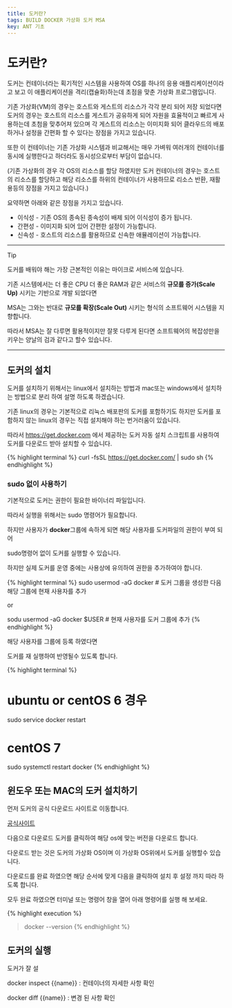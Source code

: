 ```yaml
---
title: 도커란?
tags: BUILD DOCKER 가상화 도커 MSA
key: ANT 기초
---
```

# 도커란?

도커는 컨테이너라는 획기적인 시스템을 사용하여 OS를 하나의 응용 애플리케이션이라고 보고 이 애플리케이션을 격리(캡슐화)하는데 초점을 맞춘 가상화 프로그램입니다.

기존 가상화(VM)의 경우는 호스트와 게스트의 리소스가 각각 분리 되어 저장 되었다면 도커의 경우는 호스트의 리소스를 게스트가 공유하게 되어 자원을 효율적이고 빠르게 사용하는데 초첨을 맞추어져 있으며 각 게스트의 리소스는 이미지화 되어 클라우드의 배포하거나 설정을 간편화 할 수 있다는 장점을 가지고 있습니다.

또한 이 컨테이너는 기존 가상화 시스템과 비교해서는 매우 가벼워 여러개의 컨테이너를 동시에 실행한다고 하더라도 동시성으로부터 부담이 없습니다.

(기존 가상화의 경우 각 OS의 리소스를 할당 하였지만 도커 컨테이너의 경우는 호스트의 리소스를 할당하고 해당 리소스를 하위의 컨테이너가 사용하므로 리소스 반환, 재활용등의 장점을 가지고 있습니다.)

요약하면 아래와 같은 장점을 가지고 있습니다.

* 이식성 - 기존 OS의 종속된 종속성이 배제 되어 이식성이 증가 됩니다.
* 간편성 - 이미지화 되어 있어 간편한 설정이 가능합니다.
* 신속성 - 호스트의 리소스를 활용하므로 신속한 애뮬레이션이 가능합니다.

- - -

Tip

도커를 배워야 해는 가장 근본적인 이유는 마이크로 서비스에 있습니다.

기존 시스템에서는 더 좋은 CPU 더 좋은 RAM과 같은 서비스의 **규모를 증가(Scale Up)** 시키는 기반으로 개발 되었다면

MSA는 그와는 반대로 **규모를 확장(Scale Out)** 시키는 형식의 소프트웨어 시스템을 지향합니다.

따라서 MSA는 잘 다루면 활용적이지만 잘못 다루게 된다면 소프트웨어의 복잡성만을 키우는 양날의 검과 같다고 할수 있습니다.

- - -

## 도커의 설치

도커를 설치하기 위해서는 linux에서 설치하는 방법과 mac또는 windows에서 설치하는 방법으로 분리 하여 설명 하도록 하겠습니다.

기존 linux의 경우는 기본적으로 리눅스 배포판의 도커를 포함하기도 하지만 도커를 포함하지 않는 linux의 경우는 직접 설치해야 하는 번거러움이 있습니다.

따라서 https://get.docker.com 에서 제공하는 도커 자동 설치 스크립트를 사용하여 도커를 다운로드 받아 설치할 수 있습니다.

{% highlight terminal %}
curl -fsSL https://get.docker.com/ | sudo sh
{% endhighlight %}

### sudo 없이 사용하기

기본적으로 도커는 권한이 필요한 바이너리 파일입니다.

따라서 실행을 위해서는 sudo 명령어가 필요합니다.

하지만 사용자가 **docker**그룹에 속하게 되면 해당 사용자를 도커파일의 권한이 부여 되어

sudo명령어 없이 도커를 실행할 수 있습니다.

하지만 실제 도커를 운영 중에는 사용상에 유의하여 권한을 추가하여야 합니다.

{% highlight terminal %}
sudo usermod -aG docker # 도커 그룹을 생성한 다음 해당 그룹에 현재 사용자를 추가

or

sodu usermod -aG docker $USER # 현재 사용자를 도커 그룹에 추가
{% endhighlight %}

해당 사용자를 그룹에 등록 하였다면

도커를 재 실행하여 반영될수 있도록 합니다.

{% highlight terminal %}
# ubuntu or centOS 6 경우 
sudo service docker restart

# centOS 7
sudo systemctl restart docker
{% endhighlight %}

## 윈도우 또는 MAC의 도커 설치하기 

먼저 도커의 공식 다운로드 사이트로 이동합니다.

[공식사이트](https://www.docker.com/get-started)

다음으로 다운로드 도커를 클릭하여 해당 os에 맞는 버전을 다운로드 합니다.

다운로드 받는 것은 도커의 가상화 OS이며 이 가상화 OS위에서 도커를 실행할수 있습니다.

다운로드를 완료 하였으면 해당 순서에 맞게 다음을 클릭하여 설치 후 설정 까지 따라 하도록 합니다.

모두 완료 하였으면 터미널 또는 명령어 창을 열어 아래 명령어를 실행 해 보세요.

{% highlight execution %}
> docker --version
{% endhighlight %}

## 도커의 실행

도커가 잘 설

docker inspect {{name}} : 컨테이너의 자세한 사항 확인

docker diff {{name}} : 변경 된 사항 확인

